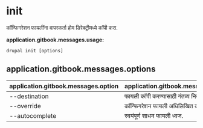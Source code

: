 # init
कॉन्फिगरेशन फायलींना वापरकर्ता होम डिरेक्ट्रीमध्ये कॉपी करा.

**application.gitbook.messages.usage:**
```
drupal init [options]
```

## application.gitbook.messages.options
application.gitbook.messages.option | application.gitbook.messages.details
-------|-------------
--destination | फायली कॉपी करण्यासाठी गंतव्य निर्देशिका.
--override | कॉन्फिगरेशन फायली अधिलिखित करा.
--autocomplete | स्वयंपूर्ण साधन फायली ध्वज.
